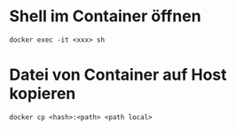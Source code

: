 # Shell im Container öffnen
```
docker exec -it <xxx> sh
```

# Datei von Container auf Host kopieren
```
docker cp <hash>:<path> <path local> 